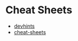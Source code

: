 # Cheat Sheets

- [devhints](https://devhints.io/go)
- [cheat-sheets](http://www.cheat-sheets.org/saved-copy/go-lang-cheat-sheet-master.20181212/golang_refcard.pdf)
